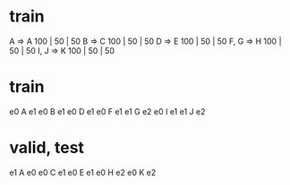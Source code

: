 # train
A => A 100 | 50 | 50
B => C 100 | 50 | 50
D => E 100 | 50 | 50
F, G => H 100 | 50 | 50
I, J => K 100 | 50 | 50

# train
e0 A e1
e0 B e1
e0 D e1
e0 F e1
e1 G e2
e0 I e1
e1 J e2

# valid, test
e1 A e0
e0 C e1
e0 E e1
e0 H e2
e0 K e2
